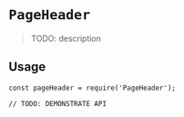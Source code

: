 # `PageHeader`

> TODO: description

## Usage

```
const pageHeader = require('PageHeader');

// TODO: DEMONSTRATE API
```
